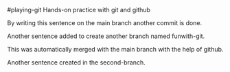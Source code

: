 #playing-git
Hands-on practice with git and github

By writing this sentence on the main branch another commit is done.

Another sentence added to create another branch named funwith-git.

This was automatically merged with the main branch with the help of github.

Another sentence created in the second-branch.
